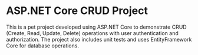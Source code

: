 # ASP.NET Core CRUD Project
This is a pet project developed using ASP.NET Core to demonstrate CRUD (Create, Read, Update, Delete) operations with user authentication and authorization. The project also includes unit tests and uses EntityFramework Core for database operations.
